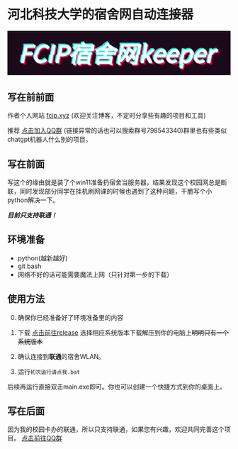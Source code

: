﻿# 河北科技大学的宿舍网自动连接器

   ![VSCODE Logo](https://github.com/Pretend-to/Hebust-Networker-Keeper/blob/main/.gitignore/logo.gif?raw=true)

## 写在前前面

作者个人网站 [fcip.xyz](https://fcip.xyz) (欢迎关注博客，不定时分享些有趣的项目和工具)

推荐 [点击加入QQ群](http://qm.qq.com/cgi-bin/qm/qr?_wv=1027&k=BPVotGnSlCdy9AWXKSw4WlY6XjgJ2Z7O&authKey=4Obq%2FxNAuF7qL3z96uXMoV8KqxiSbtTCbEjYIer38ZW6%2F%2BERcJMTg90BhGRh2iQJ&noverify=0&group_code=798543340) (链接异常的话也可以搜索群号798543340)群里也有些类似chatgpt机器人什么别的项目。
## 写在前面
写这个的缘由就是装了个win11准备扔宿舍当服务器，结果发现这个校园网总是断联，同时发现部分同学在挂机刷网课的时候也遇到了这种问题，干脆写个小python解决一下。

***目前只支持联通！***

## 环境准备
* python(越新越好)
* git bash
* 网络不好的话可能需要魔法上网（只针对第一步的下载）
## 使用方法

0. 确保你已经准备好了环境准备里的内容

1. 下载 [点击前往release](https://github.com/Pretend-to/Hebust-Networker-Keeper/releases/tag/unicom-wlan) 选择相应系统版本下载解压到你的电脑上~~明明只有一个系统版本~~

2. 确认连接到**联通**的宿舍WLAN。

3. 运行`初次运行请点我.bat`

后续再运行直接双击main.exe即可。你也可以创建一个快捷方式到你的桌面上。

## 写在后面
因为我的校园卡办的联通，所以只支持联通，如果您有兴趣，欢迎共同完善这个项目。 [点击前往QQ群](http://qm.qq.com/cgi-bin/qm/qr?_wv=1027&k=BPVotGnSlCdy9AWXKSw4WlY6XjgJ2Z7O&authKey=4Obq%2FxNAuF7qL3z96uXMoV8KqxiSbtTCbEjYIer38ZW6%2F%2BERcJMTg90BhGRh2iQJ&noverify=0&group_code=798543340) 

